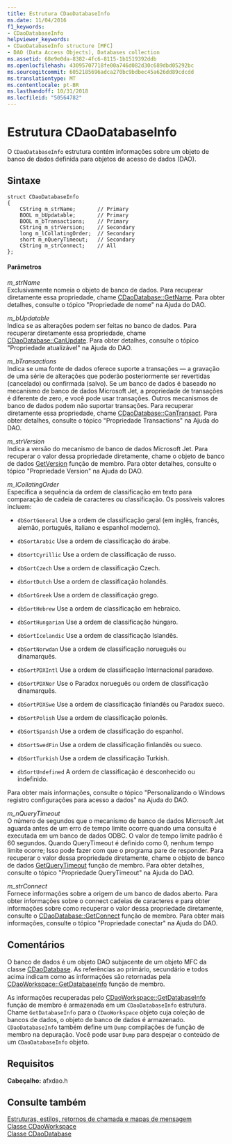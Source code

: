 ```yaml
---
title: Estrutura CDaoDatabaseInfo
ms.date: 11/04/2016
f1_keywords:
- CDaoDatabaseInfo
helpviewer_keywords:
- CDaoDatabaseInfo structure [MFC]
- DAO (Data Access Objects), Databases collection
ms.assetid: 68e9e0da-8382-4fc6-8115-1b1519392ddb
ms.openlocfilehash: 43095707718fe00a746d082d30c689dbd05292bc
ms.sourcegitcommit: 6052185696adca270bc9bdbec45a626dd89cdcdd
ms.translationtype: MT
ms.contentlocale: pt-BR
ms.lasthandoff: 10/31/2018
ms.locfileid: "50564782"
---
```

# <a name="cdaodatabaseinfo-structure"></a>Estrutura CDaoDatabaseInfo

O `CDaoDatabaseInfo` estrutura contém informações sobre um objeto de banco de dados definida para objetos de acesso de dados (DAO).

## <a name="syntax"></a>Sintaxe

```
struct CDaoDatabaseInfo
{
    CString m_strName;       // Primary
    BOOL m_bUpdatable;       // Primary
    BOOL m_bTransactions;    // Primary
    CString m_strVersion;    // Secondary
    long m_lCollatingOrder;  // Secondary
    short m_nQueryTimeout;   // Secondary
    CString m_strConnect;    // All
};
```

#### <a name="parameters"></a>Parâmetros

*m_strName*<br/>
Exclusivamente nomeia o objeto de banco de dados. Para recuperar diretamente essa propriedade, chame [CDaoDatabase::GetName](../../mfc/reference/cdaodatabase-class.md#getname). Para obter detalhes, consulte o tópico "Propriedade de nome" na Ajuda do DAO.

*m_bUpdatable*<br/>
Indica se as alterações podem ser feitas no banco de dados. Para recuperar diretamente essa propriedade, chame [CDaoDatabase::CanUpdate](../../mfc/reference/cdaodatabase-class.md#canupdate). Para obter detalhes, consulte o tópico "Propriedade atualizável" na Ajuda do DAO.

*m_bTransactions*<br/>
Indica se uma fonte de dados oferece suporte a transações — a gravação de uma série de alterações que poderão posteriormente ser revertidas (cancelado) ou confirmada (salvo). Se um banco de dados é baseado no mecanismo de banco de dados Microsoft Jet, a propriedade de transações é diferente de zero, e você pode usar transações. Outros mecanismos de banco de dados podem não suportar transações. Para recuperar diretamente essa propriedade, chame [CDaoDatabase::CanTransact](../../mfc/reference/cdaodatabase-class.md#cantransact). Para obter detalhes, consulte o tópico "Propriedade Transactions" na Ajuda do DAO.

*m_strVersion*<br/>
Indica a versão do mecanismo de banco de dados Microsoft Jet. Para recuperar o valor dessa propriedade diretamente, chame o objeto de banco de dados [GetVersion](../../mfc/reference/cdaodatabase-class.md#getversion) função de membro. Para obter detalhes, consulte o tópico "Propriedade Version" na Ajuda do DAO.

*m_lCollatingOrder*<br/>
Especifica a sequência da ordem de classificação em texto para comparação de cadeia de caracteres ou classificação. Os possíveis valores incluem:

- `dbSortGeneral` Use a ordem de classificação geral (em inglês, francês, alemão, português, italiano e espanhol moderno).

- `dbSortArabic` Use a ordem de classificação do árabe.

- `dbSortCyrillic` Use a ordem de classificação de russo.

- `dbSortCzech` Use a ordem de classificação Czech.

- `dbSortDutch` Use a ordem de classificação holandês.

- `dbSortGreek` Use a ordem de classificação grego.

- `dbSortHebrew` Use a ordem de classificação em hebraico.

- `dbSortHungarian` Use a ordem de classificação húngaro.

- `dbSortIcelandic` Use a ordem de classificação Islandês.

- `dbSortNorwdan` Use a ordem de classificação norueguês ou dinamarquês.

- `dbSortPDXIntl` Use a ordem de classificação Internacional paradoxo.

- `dbSortPDXNor` Use o Paradox norueguês ou ordem de classificação dinamarquês.

- `dbSortPDXSwe` Use a ordem de classificação finlandês ou Paradox sueco.

- `dbSortPolish` Use a ordem de classificação polonês.

- `dbSortSpanish` Use a ordem de classificação do espanhol.

- `dbSortSwedFin` Use a ordem de classificação finlandês ou sueco.

- `dbSortTurkish` Use a ordem de classificação Turkish.

- `dbSortUndefined` A ordem de classificação é desconhecido ou indefinido.

Para obter mais informações, consulte o tópico "Personalizando o Windows registro configurações para acesso a dados" na Ajuda do DAO.

*m_nQueryTimeout*<br/>
O número de segundos que o mecanismo de banco de dados Microsoft Jet aguarda antes de um erro de tempo limite ocorre quando uma consulta é executada em um banco de dados ODBC. O valor de tempo limite padrão é 60 segundos. Quando QueryTimeout é definido como 0, nenhum tempo limite ocorre; Isso pode fazer com que o programa pare de responder. Para recuperar o valor dessa propriedade diretamente, chame o objeto de banco de dados [GetQueryTimeout](../../mfc/reference/cdaodatabase-class.md#getquerytimeout) função de membro. Para obter detalhes, consulte o tópico "Propriedade QueryTimeout" na Ajuda do DAO.

*m_strConnect*<br/>
Fornece informações sobre a origem de um banco de dados aberto. Para obter informações sobre o connect cadeias de caracteres e para obter informações sobre como recuperar o valor dessa propriedade diretamente, consulte o [CDaoDatabase::GetConnect](../../mfc/reference/cdaodatabase-class.md#getconnect) função de membro. Para obter mais informações, consulte o tópico "Propriedade conectar" na Ajuda do DAO.

## <a name="remarks"></a>Comentários

O banco de dados é um objeto DAO subjacente de um objeto MFC da classe [CDaoDatabase](../../mfc/reference/cdaodatabase-class.md). As referências ao primário, secundário e todos acima indicam como as informações são retornadas pela [CDaoWorkspace::GetDatabaseInfo](../../mfc/reference/cdaoworkspace-class.md#getdatabaseinfo) função de membro.

As informações recuperadas pelo [CDaoWorkspace::GetDatabaseInfo](../../mfc/reference/cdaoworkspace-class.md#getdatabaseinfo) função de membro é armazenada em um `CDaoDatabaseInfo` estrutura. Chame `GetDatabaseInfo` para o `CDaoWorkspace` objeto cuja coleção de bancos de dados, o objeto de banco de dados é armazenado. `CDaoDatabaseInfo` também define um `Dump` compilações de função de membro na depuração. Você pode usar `Dump` para despejar o conteúdo de um `CDaoDatabaseInfo` objeto.

## <a name="requirements"></a>Requisitos

**Cabeçalho:** afxdao.h

## <a name="see-also"></a>Consulte também

[Estruturas, estilos, retornos de chamada e mapas de mensagem](../../mfc/reference/structures-styles-callbacks-and-message-maps.md)<br/>
[Classe CDaoWorkspace](../../mfc/reference/cdaoworkspace-class.md)<br/>
[Classe CDaoDatabase](../../mfc/reference/cdaodatabase-class.md)
